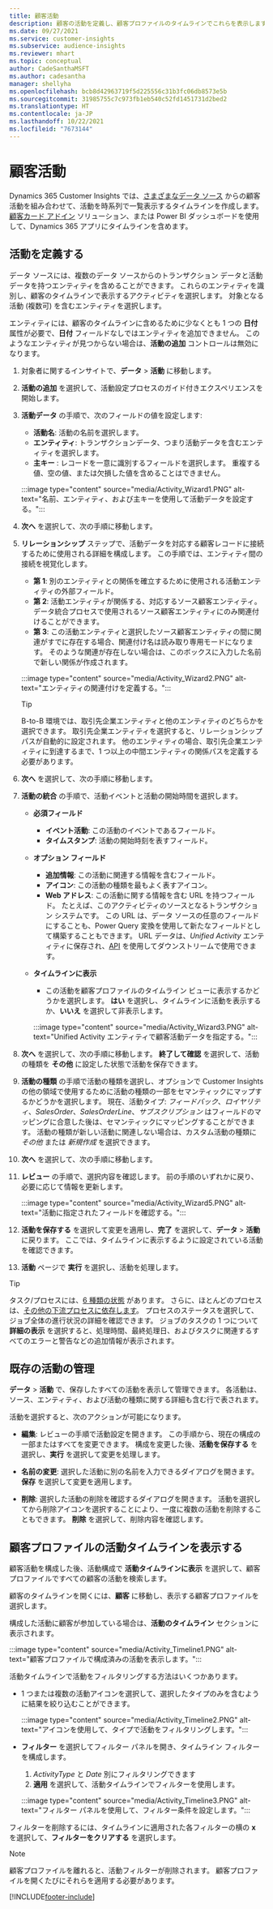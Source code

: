 ```yaml
---
title: 顧客活動
description: 顧客の活動を定義し、顧客プロファイルのタイムラインでこれらを表示します。
ms.date: 09/27/2021
ms.service: customer-insights
ms.subservice: audience-insights
ms.reviewer: mhart
ms.topic: conceptual
author: CadeSanthaMSFT
ms.author: cadesantha
manager: shellyha
ms.openlocfilehash: bcb8d42963719f5d225556c31b3fc06db8573e5b
ms.sourcegitcommit: 31985755c7c973fb1eb540c52fd1451731d2bed2
ms.translationtype: HT
ms.contentlocale: ja-JP
ms.lasthandoff: 10/22/2021
ms.locfileid: "7673144"
---
```

# <a name="customer-activities"></a>顧客活動

Dynamics 365 Customer Insights では、[さまざまなデータ ソース](data-sources.md) からの顧客活動を組み合わせて、活動を時系列で一覧表示するタイムラインを作成します。 [顧客カード アドイン](customer-card-add-in.md) ソリューション、または Power BI ダッシュボードを使用して、Dynamics 365 アプリにタイムラインを含めます。

## <a name="define-an-activity"></a>活動を定義する

データ ソースには、複数のデータ ソースからのトランザクション データと活動データを持つエンティティを含めることができます。 これらのエンティティを識別し、顧客のタイムラインで表示するアクティビティを選択します。 対象となる活動 (複数可) を含むエンティティを選択します。

エンティティには、顧客のタイムラインに含めるために少なくとも 1 つの **日付** 属性が必要で、**日付** フィールドなしではエンティティを追加できません。 このようなエンティティが見つからない場合は、**活動の追加** コントロールは無効になります。

1. 対象者に関するインサイトで、**データ** > **活動** に移動します。

1. **活動の追加** を選択して、活動設定プロセスのガイド付きエクスペリエンスを開始します。

1. **活動データ** の手順で、次のフィールドの値を設定します:

   - **活動名**: 活動の名前を選択します。
   - **エンティティ**: トランザクションデータ、つまり活動データを含むエンティティを選択します。
   - **主キー** : レコードを一意に識別するフィールドを選択します。 重複する値、空の値、または欠損した値を含めることはできません。

   :::image type="content" source="media/Activity_Wizard1.PNG" alt-text="名前、エンティティ、および主キーを使用して活動データを設定する。":::

1. **次へ** を選択して、次の手順に移動します。

1. **リレーションシップ** ステップで、活動データを対応する顧客レコードに接続するために使用される詳細を構成します。 この手順では、エンティティ間の接続を視覚化します。  

   - **第 1**: 別のエンティティとの関係を確立するために使用される活動エンティティの外部フィールド。
   - **第 2**: 活動エンティティが関係する、対応するソース顧客エンティティ。 データ統合プロセスで使用されるソース顧客エンティティにのみ関連付けることができます。
   - **第 3**: この活動エンティティと選択したソース顧客エンティティの間に関連がすでに存在する場合、関連付け名は読み取り専用モードになります。 そのような関連が存在しない場合は、このボックスに入力した名前で新しい関係が作成されます。

   :::image type="content" source="media/Activity_Wizard2.PNG" alt-text="エンティティの関連付けを定義する。":::

   > [!TIP]
   > B-to-B 環境では、取引先企業エンティティと他のエンティティのどちらかを選択できます。 取引先企業エンティティを選択すると、リレーションシップ パスが自動的に設定されます。 他のエンティティの場合、取引先企業エンティティに到達するまで、1 つ以上の中間エンティティの関係パスを定義する必要があります。

1. **次へ** を選択して、次の手順に移動します。 

1. **活動の統合** の手順で、活動イベントと活動の開始時間を選択します。 
   - **必須フィールド**
      - **イベント活動**: この活動のイベントであるフィールド。
      - **タイムスタンプ**: 活動の開始時刻を表すフィールド。

   - **オプション フィールド**
      - **追加情報**: この活動に関連する情報を含むフィールド。
      - **アイコン**: この活動の種類を最もよく表すアイコン。
      - **Web アドレス**: この活動に関する情報を含む URL を持つフィールド。 たとえば、このアクティビティのソースとなるトランザクション システムです。 この URL は、データ ソースの任意のフィールドにすることも、Power Query 変換を使用して新たなフィールドとして構築することもできます。 URL データは、*Unified Activity* エンティティに保存され、[API](apis.md) を使用してダウンストリームで使用できます。

   - **タイムラインに表示**
      - この活動を顧客プロファイルのタイムライン ビューに表示するかどうかを選択します。 **はい** を選択し、タイムラインに活動を表示するか、**いいえ** を選択して非表示します。

      :::image type="content" source="media/Activity_Wizard3.PNG" alt-text="Unified Activity エンティティで顧客活動データを指定する。":::

1. **次へ** を選択して、次の手順に移動します。 **終了して確認** を選択して、活動の種類を **その他** に設定した状態で活動を保存できます。 

1. **活動の種類** の手順で活動の種類を選択し、オプションで Customer Insights の他の領域で使用するために活動の種類の一部をセマンティックにマップするかどうかを選択します。 現在、活動タイプ: *フィードバック*、*ロイヤリティ*、*SalesOrder*、*SalesOrderLine*、*サブスクリプション* はフィールドのマッピングに合意した後は、セマンティックにマッピングすることができます。 活動の種類が新しい活動に関連しない場合は、カスタム活動の種類に *その他* または *新規作成* を選択できます。

1. **次へ** を選択して、次の手順に移動します。 

1. **レビュー** の手順で、選択内容を確認します。 前の手順のいずれかに戻り、必要に応じて情報を更新します。

   :::image type="content" source="media/Activity_Wizard5.PNG" alt-text="活動に指定されたフィールドを確認する。":::
   
1. **活動を保存する** を選択して変更を適用し、**完了** を選択して、**データ** > **活動** に戻ります。 ここでは、タイムラインに表示するように設定されている活動を確認できます。 

1. **活動** ページで **実行** を選択し、活動を処理します。 

> [!TIP]
> タスク/プロセスには、[6 種類の状態](system.md#status-types) があります。 さらに、ほとんどのプロセスは、[その他の下流プロセスに依存します](system.md#refresh-policies)。 プロセスのステータスを選択して、ジョブ全体の進行状況の詳細を確認できます。 ジョブのタスクの 1 つについて **詳細の表示** を選択すると、処理時間、最終処理日、およびタスクに関連するすべてのエラーと警告などの追加情報が表示されます。


## <a name="manage-existing-activities"></a>既存の活動の管理

**データ** > **活動** で、保存したすべての活動を表示して管理できます。 各活動は、ソース、エンティティ、および活動の種類に関する詳細も含む行で表されます。

活動を選択すると、次のアクションが可能になります。 

- **編集**: レビューの手順で活動設定を開きます。 この手順から、現在の構成の一部またはすべてを変更できます。 構成を変更した後、**活動を保存する** を選択し、**実行** を選択して変更を処理します。

- **名前の変更**: 選択した活動に別の名前を入力できるダイアログを開きます。 **保存** を選択して変更を適用します。

- **削除**: 選択した活動の削除を確認するダイアログを開きます。 活動を選択してから削除アイコンを選択することにより、一度に複数の活動を削除することもできます。 **削除** を選択して、削除内容を確認します。

## <a name="view-activity-timelines-on-customer-profiles"></a>顧客プロファイルの活動タイムラインを表示する

顧客活動を構成した後、活動構成で **活動タイムラインに表示** を選択して、顧客プロファイルですべての顧客の活動を検索します。

顧客のタイムラインを開くには、**顧客** に移動し、表示する顧客プロファイルを選択します。

構成した活動に顧客が参加している場合は、**活動のタイムライン** セクションに表示されます。

:::image type="content" source="media/Activity_Timeline1.PNG" alt-text="顧客プロファイルで構成済みの活動を表示します。":::

活動タイムラインで活動をフィルタリングする方法はいくつかあります。

- 1 つまたは複数の活動アイコンを選択して、選択したタイプのみを含むように結果を絞り込むことができます。

  :::image type="content" source="media/Activity_Timeline2.PNG" alt-text="アイコンを使用して、タイプで活動をフィルタリングします。":::

- **フィルター** を選択してフィルター パネルを開き、タイムライン フィルターを構成します。

   1. *ActivityType* と *Date* 別にフィルタリングできます
   1. **適用** を選択して、活動タイムラインでフィルターを使用します。

   :::image type="content" source="media/Activity_Timeline3.PNG" alt-text="フィルター パネルを使用して、フィルター条件を設定します。":::

フィルターを削除するには、タイムラインに適用された各フィルターの横の **x** を選択して、**フィルターをクリアする** を選択します。


> [!NOTE]
> 顧客プロファイルを離れると、活動フィルターが削除されます。 顧客プロファイルを開くたびにそれらを適用する必要があります。

[!INCLUDE[footer-include](../includes/footer-banner.md)]
